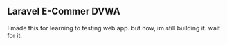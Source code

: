 ## Laravel E-Commer DVWA 
I made this for learning to testing web app. but now, im still building it. wait for it.


